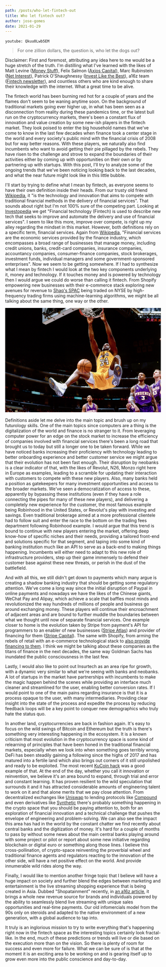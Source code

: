 ```yaml
---
path: /posts/who-let-fintech-out
title: Who let fintech out?
author: jose-gomes
date: 2021-01-29
---
```


`youtube: Qkuu0Lwb5EM`

> For one zillion dollars, the question is, who let the dogs out?

Disclaimer: First and foremost, attributing any idea here to me would be a huge
stretch of the truth. I'm distilling what I've learned with the likes of Matt
Levine ([Money Stuff]), Felix Salmon ([Axios Capital]), Marc Rubinstein ([Net
Interest]), Patrick O'Shaughnessy ([Invest Like the Best]), a16z team ([Fintech
newsletter]), and countless others who are kind enough to share their knowledge
with the internet. What a great time to be alive.

The fintech world has been burning red hot for a couple of years and the flames
don't seem to be waning anytime soon. On the background of traditional markets
going ever higher up, in what has been seen as a disconnection from reality
during these pandemics time, or the latest bull run on the cryptocurrency
markets, there's been a constant flux of innovation and value creation by some
new-ish players in the fintech market. They look poised to enter the big
household names that we've come to know in the last few decades when finance
took a center stage in the world and every society's public mind with the
financial crisis of 2008 but for way better reasons. With these players, we
naturally also find incumbents who want to avoid getting their pie pillaged by
the rebels. They have risen to the challenge and strove to expand the
boundaries of their activities either by coming up with opportunities on their
own or by partnering up with startups. With this post, I'll try to analyze some
of the ongoing trends that we've been noticing looking back to the last
decades, and what the near future might look like in this little bubble.

I'll start by trying to define what I mean by fintech, as everyone seems to
have their own definition inside their heads. From our trusty old friend
[Wikipedia], it "is the
technology and innovation that aims to compete with traditional financial
methods in the delivery of financial services". That sounds about right but I'm
not 100% sure of the competing part. Looking at [Investopedia]
we get "Financial
technology (Fintech) is used to describe new tech that seeks to improve and
automate the delivery and use of financial services". I seem to like this more,
improve over compete, is right up my alley regarding the mindset in this
market. However, both definitions rely on a specific term, financial services.
Again from [Wikipedia],
"Financial services are the economic services provided by the finance industry,
which encompasses a broad range of businesses that manage money, including
credit unions, banks, credit-card companies, insurance companies, accountancy
companies, consumer-finance companies, stock brokerages, investment funds,
individual managers and some government-sponsored enterprises". Now we seem to
be getting somewhere. If I had to synthesize what I mean by fintech I would
look at the two key components underlying it, money and technology. If it
touches money and is powered by technology then I would argue we could do worse
than calling it fintech. From Shopify empowering new businesses with their
e-commerce stack exploring new avenues for revenue to [Shaq's SPAC]
being traded on NYSE by high-frequency trading firms using machine-learning
algorithms, we might be all talking about the same thing, one way or the other.

![](./shaq.jpg)

Definitions aside let me delve into the main topic and brush up on my
futurology skills. One of the main topics since computers are a thing is the
digitalization of the world and finance is no stranger to it. From leveraging
computer power for an edge on the stock market to increase the efficiency of
companies involved with financial services there's been a long road that
brought us to today but still a longer one to be taken forward. While we have
noticed banks increasing their proficiency with technology leading to better
onboarding experience and better customer service we might argue that their
evolution has not been fast enough. Their disruption by neobanks is a clear
indicator of that, with the likes of Revolut, N26, Monzo right here in Europe
as examples, leading to a scramble for updating their interaction with
customers to compete with these new players. Also, many banks held a position
as gatekeepers for many investment opportunities and access to the broader
markets. We've seen a democratization of access to these, apparently by
bypassing these institutions (even if they have a role connecting the pipes for
many of these new players), and delivering a completely new experience for the
customer, the most famous example being Robinhood in the United States, or
Revolut's play with investing and savings. Even traditional brokerage aimed at
a more professional clientele had to follow suit and enter the race to the
bottom on the trading fees department following Robinhood example. I would
argue that this trend is bound to continue with new players entering the
market, offering deep know-how of specific niches and their needs, providing a
tailored front-end and solutions specific for that segment, and taping into
some kind of banking institution much like an API to serve as a back-end to
making things happening. Incumbents will either need to adapt to this new role
of infrastructure providers, step up their game immensely to defend their
customer base against these new threats, or perish in the dust of the
battlefield. 

And with all this, we still didn't get down to payments which many argue is
creating a shadow banking industry that should be getting some regulatory
attention. We've come a long way since the initial disruption of Paypal in
online payments and nowadays we have the likes of the Chinese giants, WeChat
Pay and Alipay, which achieve a scale that baffles most minds and
revolutionized the way hundreds of millions of people and business go around
exchanging money. These players will continue their encroachment of adjacent
areas and are bound to further muddle the boundaries between what we thought
until now of separate financial services. One example closer to home is the
evolution taken by Stripe from payment's API for programmers to an enabler of
new businesses ([Stripe Atlas]) and provider of financing for them ([Stripe
Capital]). The same with Shopify, from arming the rebels of retail with an
e-commerce technological stack to [also provide financing to them][Shopify
Capital]. I think we might be talking about these companies as the titans of
finance in the next decades, the same way Goldman Sachs has inundated the
public consciousness in the last few.

Lastly, I would also like to point out Insurtech as an area ripe for growth,
with a dynamic very similar to what we're seeing with banks and neobanks. A lot
of startups in the market have partnerships with incumbents to make the magic
happen behind the scenes while providing an interface much cleaner and
streamlined for the user, enabling better conversion rates. If I would point to
one of the main pains regarding insurance is that it is a process opaque to the
user, with many intermediaries. Providing clear insight into the state of the
process and expedite the process by reducing feedback loops will be a key point
to conquer new demographics who truly hate the status quo.

In another land, cryptocurrencies are back in fashion again. It's easy to focus
on the wild swings of Bitcoin and Ethereum but the truth is there's something
very interesting happening in the ecosystem. It is a known criticism that most
evolution in the cryptocurrency space is some kind of relearning of principles
that have been honed in the traditional financial markets, especially when we
look into when something goes terribly wrong. DeFi has been steadily gaining a
following since the highs of 2017 and has matured into a fertile land which
also brings out corners of it still unpolished and ready to be exploited. The
most recent [KuCoin hack] was a good example of that. At the
end of the day, whether you call it innovation or reinvention, we believe it's
an area bound to expand, through trial and error and constant learning. It has
proven resilient to the wild speculation that surrounds it and it has attracted
considerable amounts of engineering talent to work on it and that alone merits
that we pay close attention. From decentralized exchanges like [Uniswap] to
lending protocols like [Compound] and even derivatives like [Synthetic] there's
probably something happening in the crypto space that you should be paying
attention to, both for an exploration of financial innovation and a technical
challenge that pushes the envelope of engineering and problem-solving. We can
also see the impact this area has had in the world by the constant chatter we
find recently about central banks and the digitization of money. It's hard for
a couple of months to pass by without some news about the main central banks
playing around with some project or pilot or report about some new initiative
regarding blockchain or digital euro or something along those lines. I believe
this cross-pollination, of crypto-space reinventing the proverbial wheel and
traditional finance agents and regulators reacting to the innovation of the
other side, will have a net positive effect on the world. And provide
innumerable wild rides along the way.

Finally, I would like to mention another fringe topic that I believe will have
a huge impact on society and further blend the edges between marketing and
entertainment is the live streaming shopping experience that is being created
in Asia. Dubbed "Shopatainment" recently, in [an a16z article][shopatainment],
it brings a whole new revenue source for brands and individuals powered by the
ability to seamlessly blend live streaming with unique sales opportunities and
real-time payments. Our old infomercials model from the 90s only on steroids
and adapted to the native environment of a new generation, with a global
audience to tap into.

It truly is an inglorious mission to try to write everything that's happening
right now in the fintech space as the interesting topics certainly look
fractal-like. In the end, much of these predictions or trends will live or die
based on the execution more than on the vision. So there is plenty of room for
success and even more for failure. What we can be sure of is that at the moment
it is an exciting area to be working on and is gearing itself up to grow even
more into the public conscience and day-to-day.


[Money Stuff]: https://www.bloomberg.com/opinion/authors/ARbTQlRLRjE/matthew-s-levine
[Axios Capital]: https://www.axios.com/newsletters/axios-capital-736ff9fd-7cc1-4e2a-b975-6d8ad873c3a8.html
[Net Interest]: https://www.bloomberg.com/opinion/authors/ARbTQlRLRjE/matthew-s-levine
[Invest Like the Best]: https://www.joincolossus.com/
[Fintech newsletter]: https://a16z.com/tag/fintech-newsletter/
[Wikipedia]: https://en.wikipedia.org/wiki/Financial_technology
[Investopedia]: https://www.investopedia.com/terms/f/fintech.asp
[Shaq's SPAC]: https://www.forbes.com/sites/korihale/2020/10/20/shaq-moves-into-spacs-with-former-disney-execs--mlk-jrs-son/
[Stripe Atlas]: https://stripe.com/atlas
[Stripe Capital]: https://stripe.com/capital
[Shopify Capital]: https://www.shopify.com/capital
[Kucoin hack]: https://blog.chainalysis.com/reports/kucoin-hack-2020-defi-uniswap
[Uniswap]: https://uniswap.org/
[Compound]: https://compound.finance/
[Synthetic]: https://www.synthetix.io/
[shopatainment]: https://a16z.com/2020/12/14/shopatainment/
